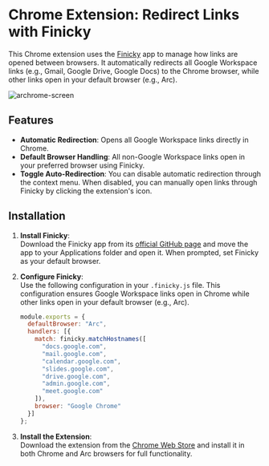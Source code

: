 # Chrome Extension: Redirect Links with Finicky

This Chrome extension uses the [Finicky](https://github.com/johnste/finicky) app to manage how links are opened between browsers. It automatically redirects all Google Workspace links (e.g., Gmail, Google Drive, Google Docs) to the Chrome browser, while other links open in your default browser (e.g., Arc).

![archrome-screen](https://github.com/user-attachments/assets/ab08eecf-ec93-42be-a39f-edebe694a825)

## Features

- **Automatic Redirection**: Opens all Google Workspace links directly in Chrome.
- **Default Browser Handling**: All non-Google Workspace links open in your preferred browser using Finicky.
- **Toggle Auto-Redirection**: You can disable automatic redirection through the context menu. When disabled, you can manually open links through Finicky by clicking the extension's icon.

## Installation

1. **Install Finicky**:  
   Download the Finicky app from its [official GitHub page](https://github.com/johnste/finicky/releases/latest) and move the app to your Applications folder and open it. When prompted, set Finicky as your default browser.

2. **Configure Finicky**:  
   Use the following configuration in your `.finicky.js` file. This configuration ensures Google Workspace links open in Chrome while other links open in your default browser (e.g., Arc).

   ```javascript
   module.exports = {
     defaultBrowser: "Arc",
     handlers: [{
       match: finicky.matchHostnames([
         "docs.google.com",
         "mail.google.com",
         "calendar.google.com",
         "slides.google.com",
         "drive.google.com",
         "admin.google.com",
         "meet.google.com"
       ]),
       browser: "Google Chrome"
     }]
   };
   ```

3. **Install the Extension**:  
   Download the extension from the [Chrome Web Store](https://chromewebstore.google.com/detail/archrome/opfajgjfkddfplcdkclikefccndaonml) and install it in both Chrome and Arc browsers for full functionality.
